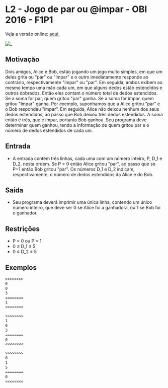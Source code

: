 # L2 - Jogo de par ou @impar - OBI 2016 - F1P1

Veja a versão online: [aqui.](https://github.com/qxcodefup/arcade/blob/master/base/impar/Readme.md)

![_](https://raw.githubusercontent.com/qxcodefup/arcade/master/base/impar/cover.jpg)

## Motivação

Dois amigos, Alice e Bob, estão jogando um jogo muito simples, em que um deles grita ou "par" ou "ímpar" e o outro imediatamente responde ao contrário, respectivamente "ímpar" ou "par". Em seguida, ambos exibem ao mesmo tempo uma mão cada um, em que alguns dedos estão estendidos e outros dobrados. Então eles contam o número total de dedos estendidos. Se a soma for par, quem gritou "par" ganha. Se a soma for ímpar, quem gritou "ímpar" ganha. Por exemplo, suponhamos que a Alice gritou "par" e o Bob respondeu "ímpar". Em seguida, Alice não deixou nenhum dos seus dedos estendidos, ao passo que Bob deixou três dedos estendidos. A soma então é três, que é ímpar, portanto Bob ganhou. Seu programa deve determinar quem ganhou, tendo a informação de quem gritou par e o número de dedos estendidos de cada um.

## Entrada

 - A entrada contém três linhas, cada uma com um número inteiro, P, D\_1 e D\_2, nesta ordem. Se P = 0 então Alice gritou "par", ao passo que se P=1 então Bob gritou "par". Os números D\_1 e D\_2 indicam, respectivamente, o número de dedos estendidos da Alice e do Bob.

## Saída

 - Seu programa deverá imprimir uma única linha, contendo um único número inteiro, que deve ser 0 se Alice foi a ganhadora, ou 1 se Bob foi o ganhador.

## Restrições

* P = 0 ou P = 1
* 0 ≤ D\_1 ≤ 5
* 0 ≤ D\_2 ≤ 5

## Exemplos

``` txt
>>>>>>>>
0
0
3
========
1
<<<<<<<<

>>>>>>>>
1
0
3
========
0
<<<<<<<<

>>>>>>>>
0
1
5
========
0
<<<<<<<<
```

